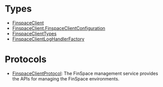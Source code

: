 # Types

  - [FinspaceClient](/aws-sdk-swift/reference/0.x/AWSFinspace/FinspaceClient)
  - [FinspaceClient.FinspaceClientConfiguration](/aws-sdk-swift/reference/0.x/AWSFinspace/FinspaceClient_FinspaceClientConfiguration)
  - [FinspaceClientTypes](/aws-sdk-swift/reference/0.x/AWSFinspace/FinspaceClientTypes)
  - [FinspaceClientLogHandlerFactory](/aws-sdk-swift/reference/0.x/AWSFinspace/FinspaceClientLogHandlerFactory)

# Protocols

  - [FinspaceClientProtocol](/aws-sdk-swift/reference/0.x/AWSFinspace/FinspaceClientProtocol):
    The FinSpace management service provides the APIs for managing the FinSpace environments.
